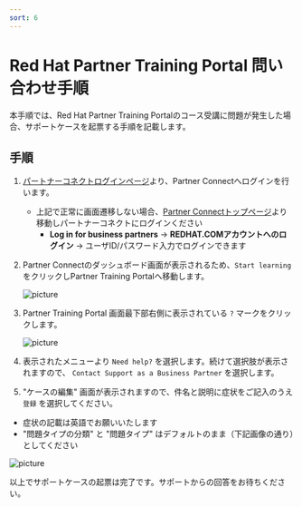 ```yaml
---
sort: 6
---
```


# Red Hat Partner Training Portal 問い合わせ手順

本手順では、Red Hat Partner Training Portalのコース受講に問題が発生した場合、サポートケースを起票する手順を記載します。

## 手順

1. [パートナーコネクトログインページ](https://partnercenter.redhat.com/Dashboard_page)より、Partner Connectへログインを行います。

   - 上記で正常に画面遷移しない場合、[Partner Connectトップページ](https://connect.redhat.com/en/login)より移動しパートナーコネクトにログインください
     - <b>Log in for business partners</b> -> <b>REDHAT.COMアカウントへのログイン</b> -> ユーザID/パスワード入力でログインできます

2. Partner Connectのダッシュボード画面が表示されるため、`Start learning` をクリックしPartner Training Portalへ移動します。

   ![picture](https://github.com/RH-OPEN/rh-open.github.io/blob/main/offering/images/ptp/001.png?raw=true)

3. Partner Training Portal 画面最下部右側に表示されている `?` マークをクリックします。

   ![picture](https://github.com/RH-OPEN/rh-open.github.io/blob/main/offering/images/ptp/case_002.png?raw=true)

4. 表示されたメニューより `Need help?` を選択します。続けて選択肢が表示されますので、 `Contact Support as a Business Partner` を選択します。

5.  "ケースの編集" 画面が表示されますので、件名と説明に症状をご記入のうえ `登録` を選択してください。
   - 症状の記載は英語でお願いいたします
   - "問題タイプの分類" と "問題タイプ" はデフォルトのまま（下記画像の通り）としてください

   ![picture](https://github.com/RH-OPEN/rh-open.github.io/blob/main/offering/images/ptp/case_003.png?raw=true)


以上でサポートケースの起票は完了です。サポートからの回答をお待ちください。